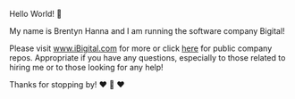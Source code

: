 Hello World! 💬
 
My name is Brentyn Hanna and I am running the software company Bigital!
 
Please visit www.iBigital.com for more or click [here](www.github.com/iBigital) for public company repos.
Appropriate if you have any questions, especially to those related to hiring me or to those looking for any help!

Thanks for stopping by! 
❤️ 🐇 ❤️
  
